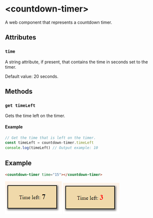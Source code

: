 # &lt;countdown-timer&gt;

A web component that represents a countdown timer.

## Attributes

### `time`

A string attribute, if present, that contains the time in seconds set to the timer.

Default value: 20 seconds.

## Methods

### `get timeLeft`
 
Gets the time left on the timer.

#### Example

```javascript
// Get the time that is left on the timer.
const timeLeft = countdown-timer.timeLeft
console.log(timeLeft) // Output example: 10
```

## Example

```html
<countdown-timer time="15"></countdown-timer>
```

![Example](./img/countdown.PNG)
![Example](./img/countdownWarning.PNG)

